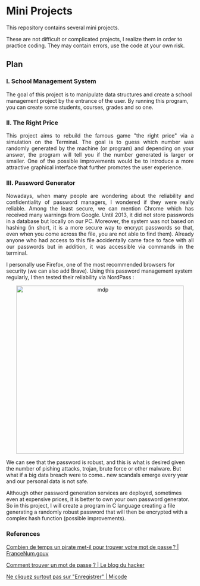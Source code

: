# Mini Projects

This repository contains several mini projects. 

These are not difficult or complicated projects, I realize them in order to practice coding. They may contain errors, use the code at your own risk.

## Plan 
### I. School Management System

The goal of this project is to manipulate data structures and create a school management project by the entrance of the user. By running this program, you can create some students, courses, grades and so one. 

### II. The Right Price

<p align="justify">
This project aims to rebuild the famous game "the right price" via a simulation on the Terminal. The goal is to guess which number was randomly generated by the machine (or program) and depending on your answer, the program will tell you if the number generated is larger or smaller. One of the possible improvements would be to introduce a more attractive graphical interface that further promotes the user experience.
</p>

### III. Password Generator

<p align="justify">
Nowadays, when many people are wondering about the reliability and confidentiality of password managers, I wondered if they were really reliable. Among the least secure, we can mention Chrome which has received many warnings from Google. Until 2013, it did not store passwords in a database but locally on our PC. Moreover, the system was not based on hashing (in short, it is a more secure way to encrypt passwords so that, even when you come across the file, you are not able to find them). Already anyone who had access to this file accidentally came face to face with all our passwords but in addition, it was accessible via commands in the terminal.

I personally use Firefox, one of the most recommended browsers for security (we can also add Brave). Using this password management system regularly, I then tested their reliability via NordPass :

<p align="center">
  <img src="https://github.com/I2S9/practice-c/assets/111307883/0e669afb-0c28-449d-bca6-fb9e5dff56b6" width="450" alt="mdp">
</p>

We can see that the password is robust, and this is what is desired given the number of pishing attacks, trojan, brute force or other malware. But what if a big data breach were to come.. new scandals emerge every year and our personal data is not safe.

Although other password generation services are deployed, sometimes even at expensive prices, it is better to own your own password generator. So in this project, I will create a program in C language creating a file generating a randomly robust password that will then be encrypted with a complex hash function (possible improvements).



  
</p>

###  References
[Combien de temps un pirate met-il pour trouver votre mot de passe ? | FranceNum.gouv](https://www.francenum.gouv.fr/magazine-du-numerique/combien-de-temps-un-pirate-met-il-pour-trouver-votre-mot-de-passe-comment)

[Comment trouver un mot de passe ? | Le blog du hacker](https://www.leblogduhacker.fr/se-proteger-des-6-tech-pour-trouver-un-mot-de-passe/)

[ Ne cliquez surtout pas sur "Enregistrer" | Micode](https://www.youtube.com/watch?v=3VTPmkg3WFY)
